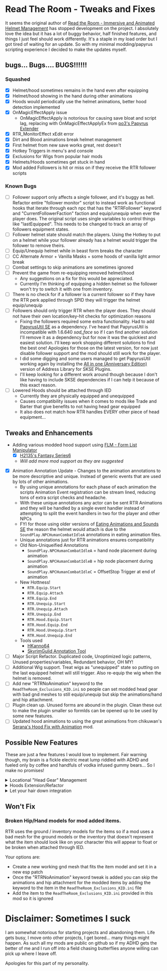 # Read The Room - Tweaks and Fixes

It seems the original author of [Read the Room - Immersive and Animated Helmet Management](https://www.nexusmods.com/skyrimspecialedition/mods/77605) has stopped development on the project.
I absolutely love the idea but it has a lot of buggy behavior, half finished features, and things I just feel should work differently. It's a staple in my load order but I got tired of waiting for an update. So with my minimal modding/papyrus scripting experience I decided to make the updates myself.

## bugs... Bugs.... BUGS!!!!!!

### Squashed

- [x] Helmet/hood sometimes remains in the hand even after equipping
- [x] Helmet/hood showing in the hand during other animations
- [x] Hoods would periodically use the helmet animations, better hood detection implemented
- [x] OnMagicEffectApply issue 
  - OnMagicEffectApply is notorious for causing save bloat and script lag, replacing with OnMagicEffectApplyEx from [po3's Papyrus Extender](https://www.nexusmods.com/skyrimspecialedition/mods/22854)
- [x] RTR_MonitorEffect xEdit error
- [x] Dirt and Blood animations break helmet management
- [x] First helmet from new save works great, rest doesn't
- [x] Hotkey Triggers in menu's and console
- [x] Exclusions for Wigs from popular hair mods
- [x] Helmets/Hoods sometimes get stuck in hand
- [x] Mod added Followers is hit or miss on if they receive the RTR follower scripts 

### Known Bugs

- [ ] Follower support only affects a single follower, and it's buggy as hell. Refactor entire "follower monitor" script to instead work as functional hooks that iterate through each npc that has the "RTRFollower" keyword and "CurrentFollowerFaction" faction and equip/unequip when ever the player does. The original script uses single variables to control things like "lastEquipped". This needs to be changed to track an array of followers equipment states.
- [ ] Follower helmet state should match the players. Using the Hotkey to put on a helmet while your follower already has a helmet would trigger the follower to remove theirs.
- [ ] Equip/Unequip helmet while in beast form breaks the character
- [ ] CC Alternate Armor + Vanilla Masks + some hoods of vanilla light armor break
- [ ] Combat settings to skip animations are sometimes ignored
- [ ] Prevent the game from re-equipping removed helmet/hood
    - Any suggestions on a fix for this would be appreciated. 
    - Currently I'm thinking of equipping a hidden helmet so the follower won't try to switch it with one from inventory.
- [ ] There is no check for if a follower is a current follower so if they have the RTR perk applied through SPID they will trigger the helmet equip/unequip
- [ ] Followers should only trigger RTR when the player does. They should not have their own location/key-hit checks for optimization reasons
  - Fixing the followers required some extra functionality. Had to add [PapyrusUtil SE](https://www.nexusmods.com/skyrimspecialedition/mods/13048) as a dependency. I've heard that PapyrusUtil is incompatible with 1.6.640 *sad_face* so if I can find another solution I'll remove it as a dependency but for now it was the quickiest and easiest solution. I'll keep work shopping different solutions to find the best one! Apologies for those on the latest version, for now just disable follower support and the mod should still work for the player.
  - I did some digging and some users managed to get PapyrusUtil working again by installing the [All in one (Anniversary Edition)](https://www.nexusmods.com/skyrimspecialedition/mods/32444?tab=files) version of Address Library for SKSE Plugins. 
  - I'll keep looking for a different work around though because I don't like having to include SKSE dependencies if I can help it because of this exact reason.
- [ ] Lowered Hoods should be attached through IED
  - Currently they are physically equipped and unequipped
  - Causes compatibility issues when it comes to mods like Trade and Barter that give benefits to not having head gear equipped
  - It also does not match how RTR handles EVERY other piece of head equipment...

## Tweaks and Enhancements

- Adding various modded hood support using [FLM - Form List Manipulator](https://www.nexusmods.com/skyrimspecialedition/mods/74037)
  - [x] [H2135's Fantasy Series6](https://www.patreon.com/posts/sse-h2135s-cbbe-39697683)
  - *Will add more mod support as they are suggested*
- [x] Animation Annotation Update - Changes to the animation annotations to be more descriptive and unique. Instead of generic events that are used by lots of other animations.
  - By using unique annotations for each phase of each animation the scripts Animation Event registration can be stream lined, reducing tons of extra script checks and headache.
  - With these unique annotations any actor can be sent RTR Animations and they will be handled by a single event handler instead of attempting to split the event handlers in two for the player and other NPCs
  - FYI for those using older versions of [Eating Animations and Sounds SE](https://www.nexusmods.com/skyrimspecialedition/mods/42602) the reason the helmet would attach is due to the `SoundPlay.NPCHumanCombatIdleA` annotations in eating animation files. 
  - Unique annotations just for RTR animations ensures compatibility
  - Old Non-Uniqueified Annotations
    - `SoundPlay.NPCHumanCombatIdleA` = hand node placement during animation
    - `SoundPlay.NPCHumanCombatIdleB` = hip node placement during animation
    - `SoundPlay.NPCHumanCombatIdleC` = OffsetStop Trigger at end of animation 
  - New Hottness!
    - `RTR.Equip.Start`
    - `RTR.Equip.Attach`
    - `RTR.Equip.End`
    - `RTR.Unequip.Start`
    - `RTR.Unequip.Attach`
    - `RTR.Unequip.End`
    - `RTR.Hood.Equip.Start`
    - `RTR.Hood.Equip.End`
    - `RTR.Hood.Unequip.Start`
    - `RTR.Hood.Unequip.End`
  - Tools used
    - [HKanno64](https://www.nexusmods.com/skyrimspecialedition/mods/54244)
    - [SkyrimGulid Annotation Tool](https://www.skyrim-guild.com/guides/skyrimannotationtool)
- [ ] Major Script Refactor. Duplicated code, Unoptimized logic patterns, Unused properties/variables, Redundant behavior, OH MY!
- [ ] Additional Wig support. Treat wigs as "unequipped" state so putting on the last equipped helmet will still trigger. Also re-equip the wig when the helmet is removed.
- [ ] Add new "RTRNoAnimation" keyword to the `ReadTheRoom_Exclusions_KID.ini` so people can set modded head gear with bad gnd meshes to still equip/unequip but skip the animations/hand and hip attachment.
- [ ] Plugin clean up. Unused forms are abound in the plugin. Clean these out to make the plugin smaller so formIds can be opened up to be used by some new features.
- [ ] Updated hood animations to using the great animations from chikuwan's [Serana's Hood Fix with Animation](https://www.nexusmods.com/skyrimspecialedition/mods/80336) mod.

## Possible New Features

These are just a few features I would love to implement. Fair warning though, my brain is a fickle electric meat lump riddled with ADHD and fueled only by coffee and handfuls of vodka infused gummy bears... So I make no promises!

<details>
  <summary>Locational "Head Gear" Management</summary>

  I use wigs all the time for both my character and followers. I like to have followers in particular have different wigged outfits (manged by NFF) for towns and homes and then wear their helmets while out in the wilderness. I feel like Read the Room is the most logical place for head gear specific locational management. Why should it only be equipping and unequipping? We should be able to assign specific head gear for location types just like we set if we should have a helmet or not per location type.

  This feature would allow users to set "unequipped" items per location type in the MCM. Followers would of course be included in this MCM allowing you to set "no helmet" head gear for you and your followers based off of location type.
  
  Example use cases:
  
    - Setting a hat or circlet with a speech enchantment while in town
    - Have a wig that represents your hair being "up" while in town for you or your followers
    - Having a hat or wig for more comfortable locations like home or inns

  **Note** I realize this feature is kind of a dumbed down version of the popular [Let Your Hair Down](https://www.nexusmods.com/skyrimspecialedition/mods/81444) mod but it would work better for follower management. 
  
  **Additional Note** I also realize this feature may come with TONS of conflict possibilities with other mods especially those that specialize in outfit management, so this is more for people like me who don't really change outfits that often and just want to "read the room" when it comes to what's on my characters head.  

  A shout out to Dint999 for having a KICK ASS selection of hairs that all have corresponding equitable wigs. Be sure to check out his [Patreon](https://www.patreon.com/dint999/posts)!

</details>

<details>
  <summary>Hoods Extension/Refactor</summary>

  An overhaul to the current Lowerable Hoods feature. In the current implementation, Hoods are tracked through two form lists that have to be a one to one for the list of hoods that can be "lowerable" and a list of hoods that represent the "lowered" version. 

  I want to change this to utilize an external JSON file that makes it easier see the hood and lowered hood associations. I want to also provide an extension to the MCM menu that lets you manipulate this list. For compatibility the scripts will merge JSON files following a naming convention so mod authors can provide their own patches easily without having to overwrite the main JSON file. Changes from the MCM will be saved to a custom JSON file so they persist between saves.

  The naming convention will be something like "{UNIQUE NAME}_RTRHoods.json". Provided JSON files will be "Vanilla_RTRHoods.json" and "CUSTOM_RTRHoods.json". Any MCM changes are saved in the "CUSTOM_RTRHoods.json" file.

  Example JSON format:

  ```json
  {
    hoods: [
      { 
        "hood": {
          "editorId": "ArmorThievesGuildHelmetPlayer",
          "plugin": "Skyrim.esm",
          "formId": "0xD3AC5",
        },
        "lowered": {
          "editorId": "RTR_Lowered_ArmorThievesGuildHelmetVar",
          "plugin": "ReadTheRoom.esp",
          "formId": "0x936",
        }
      },
      { 
        "hood": {
          "editorId": "EnchClothesRobesMageHoodAdept",
          "plugin": "Skyrim.esm",
          "formId": "0x10DD3C",
        },
        "lowered": {
          "editorId": "RTR_Lowered_ClothesRobesMageAdeptHood",
          "plugin": "ReadTheRoom.esp",
          "formId": "0x93B",
        }
      },
    ]
  }
  ```

  **NOTE** It is possible I might not use JSON but instead follow some similar formatting that other popular frameworks use like SPID, KID, FLM, etc... but we'll cross that bridge when I get around to this feature.

</details>

<details>
  <summary>Let your hair down integration</summary>

  I personally don't use "Let your hair down" so I would need to test to see what kind of incompatibilities need to be handled given that the two are so similar.

</details>

## Won't Fix

### Broken Hip/Hand models for mod added items. 
  
  RTR uses the ground / inventory models for the items so if a mod uses a bad mesh for the ground models or the inventory that doesn't represent what the item should look like on your character this will appear to float or be broken when attached through IED.
  
  Your options are:
  
  - Create a new working gnd mesh that fits the item model and set it in a new esp patch
  - Once the "RTRNoAnimation" keyword tweak is added you can skip the animations and hip attachment for the modded items by adding the keyword to the item in the `ReadTheRoom_Exclusions_KID.ini` file
  - Add the item to the `ReadTheRoom_Exclusions_KID.ini` provided in this mod so it is ignored


# Disclaimer: Sometimes I suck

I am somewhat notorious for starting projects and abandoning them. Life gets busy, I move onto other projects, I get bored... many things might happen.
As such all my mods are public on github so if my ADHD gets the better of me and I run off into a field chasing butterflies anyone willing can pick up where I leave off.

Apologies for this part of my personality. 
